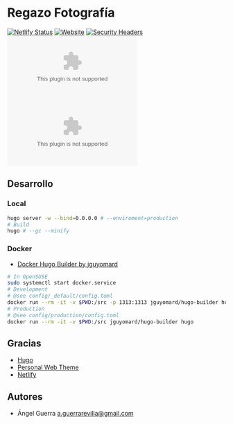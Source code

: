 # Regazo Fotografía

[![Netlify Status](https://api.netlify.com/api/v1/badges/3f25361b-bf17-41ae-8dac-6dc3ca967f17/deploy-status)](https://app.netlify.com/sites/regazofotografia/deploys)
[![Website](https://img.shields.io/website?down_color=b71c1c&down_message=offline&up_color=76ff03&up_message=online&url=https%3A%2F%2Fwww.regazofotografia.com)](https://regazofotografia.com)
[![Security Headers](https://img.shields.io/security-headers?url=https%3A%2F%2Fregazofotografia.com)](https://regazofotografia.com)
[![Mozilla HTTP Observatory Grade](https://img.shields.io/mozilla-observatory/grade-score/regazofotografia.com?publish)](https://observatory.mozilla.org/analyze/regazofotografia.com?third-party=false)
[![Chromium HSTS preload](https://img.shields.io/hsts/preload/regazofotografia.com)](https://hstspreload.org/)

## Desarrollo

### Local

```bash
hugo server -w --bind=0.0.0.0 # --enviroment=production
# Build
hugo # --gc --minify
```

### Docker

- [Docker Hugo Builder by jguyomard](https://hub.docker.com/r/jguyomard/hugo-builder/)

```bash
# In OpenSUSE
sudo systemctl start docker.service
# Development
# @see config/_default/config.toml
docker run --rm -it -v $PWD:/src -p 1313:1313 jguyomard/hugo-builder hugo server -w --bind=0.0.0.0
# Production
# @see config/production/config.toml
docker run --rm -it -v $PWD:/src jguyomard/hugo-builder hugo
```

## Gracias

- [Hugo](https://gohugo.io/)
- [Personal Web Theme](https://themes.gohugo.io/personal-web/)
- [Netlify](https://www.netlify.com/)

## Autores

- Ángel Guerra <a.guerrarevilla@gmail.com>